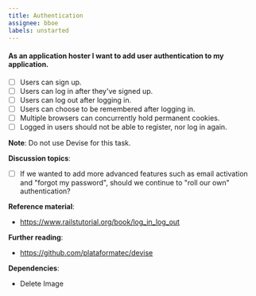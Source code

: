 ```yaml
---
title: Authentication
assignee: bboe
labels: unstarted
---
```


#### As an application hoster I want to add user authentication to my application.

- [ ] Users can sign up.
- [ ] Users can log in after they've signed up.
- [ ] Users can log out after logging in.
- [ ] Users can choose to be remembered after logging in.
- [ ] Multiple browsers can concurrently hold permanent cookies.
- [ ] Logged in users should not be able to register, nor log in again.

__Note__: Do not use Devise for this task.

__Discussion topics__:
- [ ] If we wanted to add more advanced features such as email activation and
  "forgot my password", should we continue to "roll our own" authentication?

__Reference material__:
- https://www.railstutorial.org/book/log_in_log_out

__Further reading__:
- https://github.com/plataformatec/devise

__Dependencies__:
- Delete Image
